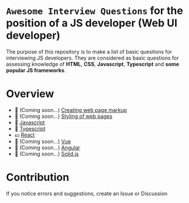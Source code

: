 # `Awesome Interview Questions` for the position of a JS developer (Web UI developer)
The purpose of this repository is to make a list of basic questions for interviewing JS developers.
They are considered as basic questions for assessing knowledge of **HTML**, **CSS**, **Javascript**, **Typescript** and **some popular JS frameworks**.

# Overview
- 📐 (Coming soon...) [Сreating web page markup]()
- 🎨 (Coming soon...) [Styling of web pages]()
- 🍆 [Javascript](./Javascript.md)
- 🍍 [Typescript](./Typescript.md)
- 💵 [React](./React.md)
- 🗿 (Coming soon...) [Vue](#Vue)
- 🗿 (Coming soon...) [Angular](#Angular)
- 🗿 (Coming soon...) [Solid.js](#Solid.js)

# Contribution
If you notice errors and suggestions, create an Issue or Discussion
